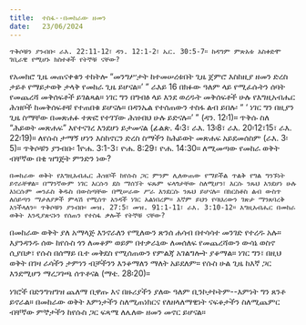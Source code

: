 ```yaml
---
title:  ተስፋ--በመከራው ዘመን
date:   23/06/2024
---
```


`ጥቅሶቹን ያንብቡ፡ ራእ. 22:11-12፣ ዳን. 12:1-2፣ ኤር. 30:5-7። ከዳግም ምጽአቱ አስቀድሞ ገቢራዊ የሚሆኑ ክስተቶች የትኞቹ ናቸው?`

የአመክሮ ጊዜ መጠናቀቁን ተከትሎ “መንግሥታት ከተመሠረቱበት ጊዜ ጀምሮ እስከዚያ ዘመን ድረስ ታይቶ የማይታወቅ ታላቅ የመከራ ጊዜ ይሆናል።’ ” ራእይ 16 በክፉው ዓለም ላይ የሚፈሱትን ሰባት የመጨረሻ መቅሰፍቶች ይገልጻል። ነገር ግን በግብፅ ላይ እንደ ወረዱት መቅሰፍቶች ሁሉ የእግዚአብሔር ሕዝቦች ከመቅሰፍቶቹ የተጠበቁ ይሆናሉ። በዳንኤል የተሰጠውን ተስፋ ልብ ይበሉ፡ “ ‘ ነገር ግን በዚያን ጊዜ ስማቸው በመጽሐፉ ተጽፎ የተገኘው ሕዝብህ ሁሉ ይድናሉ።’ ” (ዳን. 12፡1)። ጥቅሱ ስለ “ሕይወት መጽሐፍ” እየተናገረ እንደሆነ ይታመናል (ፊልጵ. 4፡3፣ ራእ. 13፡8፣ ራእ. 20፡12፣15፣ ራእ. 22፡19)። ለየሱስ ታማኝ ሆነን እስከኖርን ድረስ ስማችን ከሕይወት መጽሐፍ አይደመሰስም (ራእ. 3፡5)። ጥቅሶቹን ያንብቡ፡ 1ዮሐ. 3:1-3፣ ዮሐ. 8:29፣ ዮሐ. 14:30። ለሚመጣው የመከራ ወቅት ብቸኛው በቂ ዝግጅት ምንድን ነው?


`በመከራው ወቅት የእግዚአብሔር ሕዝቦች ከየሱስ ጋር ምንም ሊለውጠው የማይችል ጥልቅ የግል ግንኙነት ይኖራቸዋል። በማንኛውም ነገር እርሱን ደስ ማሰኘት ፍጹም ፍላጎታቸው ስለሚሆን፣ እርሱ ንጹህ እንደሆነ ሁሉ እነርሱም መንፈስ ቅዱስ በውስጣቸው በሚሠራው ሥራ እንደርሱ ንጹህ ይሆናሉ። በክርስቶስ ልብ ውስጥ ለሰይጣን ማታለያዎች ምላሽ የሚሰጥ አንዳች ነገር አልነበረም። እኛም ይህን የባህሪውን ገጽታ ማንጸባረቅ እንችላለን። ጥቅሶቹን ያንብቡ፡ መዝ. 27:5፣ መዝ. 91:1-11፣ ራእ. 3:10-12። እግዚአብሔር በመከራ ወቅት እንዲያጽናኑን የሰጠን የተስፋ ቃሎች የትኞቹ ናቸው?`


በመከራው ወቅት ያለ አማላጅ እንኖራለን የሚለውን ጽንሰ ሐሳብ በተሳሳተ መንገድ የተረዱ አሉ። እያንዳንዱ ሰው ከየሱስ ጎን ለመቆም ወይም በተቃራኒው ለመሰለፍ የመጨረሻውን ውሳኔ ወስኖ ሲያበቃ፣ የሱስ በሰማይ ቤተ መቅደስ የሚሰጠውን የምልጃ አገልግሎት ያቆማል። ነገር ግን፣ በዚህ ወቅት በገዛ ራሳችን ታምነን ብቻችንን እንቆማለን ማለት አይደለም። የሱስ ሁል ጊዜ ከእኛ ጋር እንደሚሆን ማረጋገጫ ሰጥቶናል (ማቴ. 28፡20)።

ነገሮች በድንግዝግዝ ጨለማ ቢዋጡ እና በዙሪያችን ያለው ዓለም ቢንኮታኮትም--እምነት ግን ጸንቶ ይኖራል። በመከራው ወቅት እምነታችን ስለሚጠነክርና የለዘላለማዊነት ናፍቆታችን ስለሚጨምር ብቸኛው ምኞታችን ከየሱስ ጋር ፍጻሜ ለሌለው ዘመን መኖር ይሆናል።